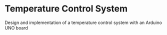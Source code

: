 # Temperature Control System
Design and implementation of a temperature control system with an Arduino UNO board
